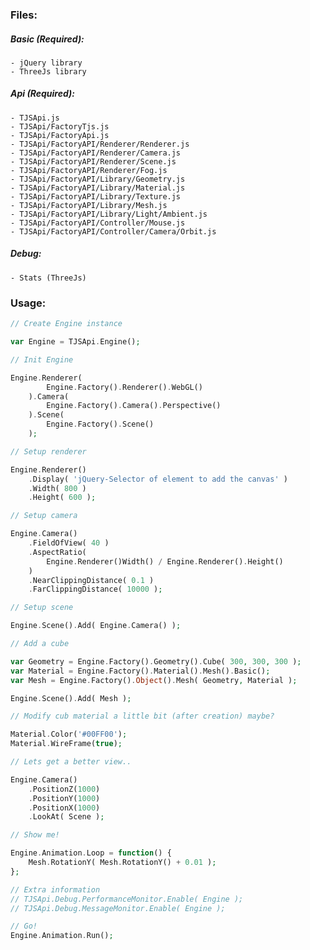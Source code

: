 ### Files:

##### Basic (Required):

	- jQuery library
	- ThreeJs library

##### Api (Required):

	- TJSApi.js
	- TJSApi/FactoryTjs.js
	- TJSApi/FactoryApi.js
	- TJSApi/FactoryAPI/Renderer/Renderer.js
	- TJSApi/FactoryAPI/Renderer/Camera.js
	- TJSApi/FactoryAPI/Renderer/Scene.js
	- TJSApi/FactoryAPI/Renderer/Fog.js
	- TJSApi/FactoryAPI/Library/Geometry.js
	- TJSApi/FactoryAPI/Library/Material.js
	- TJSApi/FactoryAPI/Library/Texture.js
	- TJSApi/FactoryAPI/Library/Mesh.js
	- TJSApi/FactoryAPI/Library/Light/Ambient.js
	- TJSApi/FactoryAPI/Controller/Mouse.js
	- TJSApi/FactoryAPI/Controller/Camera/Orbit.js

##### Debug:

	- Stats (ThreeJs)

### Usage:

```php
// Create Engine instance

var Engine = TJSApi.Engine();

// Init Engine

Engine.Renderer(
		Engine.Factory().Renderer().WebGL()
	).Camera(
		Engine.Factory().Camera().Perspective()
	).Scene(
		Engine.Factory().Scene()
	);

// Setup renderer

Engine.Renderer()
	.Display( 'jQuery-Selector of element to add the canvas' )
	.Width( 800 )
	.Height( 600 );

// Setup camera

Engine.Camera()
	.FieldOfView( 40 )
	.AspectRatio(
		Engine.Renderer()Width() / Engine.Renderer().Height()
	)
	.NearClippingDistance( 0.1 )
	.FarClippingDistance( 10000 );

// Setup scene

Engine.Scene().Add( Engine.Camera() );

// Add a cube

var Geometry = Engine.Factory().Geometry().Cube( 300, 300, 300 );
var Material = Engine.Factory().Material().Mesh().Basic();
var Mesh = Engine.Factory().Object().Mesh( Geometry, Material );

Engine.Scene().Add( Mesh );

// Modify cub material a little bit (after creation) maybe?

Material.Color('#00FF00');
Material.WireFrame(true);

// Lets get a better view..

Engine.Camera()
	.PositionZ(1000)
	.PositionY(1000)
	.PositionX(1000)
	.LookAt( Scene );

// Show me!

Engine.Animation.Loop = function() {
	Mesh.RotationY( Mesh.RotationY() + 0.01 );
};

// Extra information
// TJSApi.Debug.PerformanceMonitor.Enable( Engine );
// TJSApi.Debug.MessageMonitor.Enable( Engine );

// Go!
Engine.Animation.Run();
```
